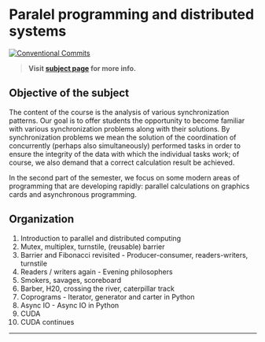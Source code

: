 # Paralel programming and distributed systems

[![Conventional Commits](https://img.shields.io/badge/Conventional%20Commits-1.0.0-blue.svg)](https://conventionalcommits.org)

> **Visit [subject page](https://uim.fei.stuba.sk/predmet/i-ppds) for more info.**

## Objective of the subject

The content of the course is the analysis of various synchronization patterns. Our goal is to offer students the
opportunity to become familiar with various synchronization problems along with their solutions. By synchronization
problems we mean the solution of the coordination of concurrently (perhaps also simultaneously) performed tasks in order
to ensure the integrity of the data with which the individual tasks work; of course, we also demand that a correct
calculation result be achieved.

In the second part of the semester, we focus on some modern areas of programming that are developing rapidly: parallel
calculations on graphics cards and asynchronous programming.

## Organization

1. Introduction to parallel and distributed computing
2. Mutex, multiplex, turnstile, (reusable) barrier
3. Barrier and Fibonacci revisited - Producer-consumer, readers-writers, turnstile
4. Readers / writers again - Evening philosophers
5. Smokers, savages, scoreboard
6. Barber, H20, crossing the river, caterpillar track
7. Coprograms - Iterator, generator and carter in Python
8. Async IO - Async IO in Python
9. CUDA
10. CUDA continues

___